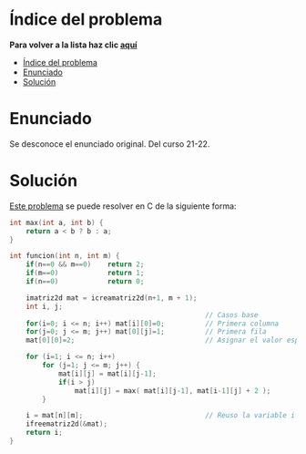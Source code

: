 # Índice del problema

**Para volver a la lista haz clic [aquí](./Index.md)**

<!-- TOC -->
* [Índice del problema](#índice-del-problema)
* [Enunciado](#enunciado)
* [Solución](#solución)
<!-- TOC -->

# Enunciado

Se desconoce el enunciado original. Del curso 21-22.

# Solución
[Este problema](#enunciado) se puede resolver en C de la siguiente forma:

```c
int max(int a, int b) {
    return a < b ? b : a;
}

int funcion(int n, int m) {
    if(n==0 && m==0)    return 2;
    if(m==0)            return 1;
    if(n==0)            return 0;

    imatriz2d mat = icreamatriz2d(n+1, m + 1);
    int i, j;
                                                // Casos base
    for(i=0; i <= n; i++) mat[i][0]=0;          // Primera columna
    for(j=0; j <= m; j++) mat[0][j]=1;          // Primera fila
    mat[0][0]=2;                                // Asignar el valor especial cuando m=0 y n=0

    for (i=1; i <= n; i++)
        for (j=1; j <= m; j++) {
            mat[i][j] = mat[i][j-1];
            if(i > j)
                mat[i][j] = max( mat[i][j-1], mat[i-1][j] + 2 );
        }

    i = mat[n][m];                              // Reuso la variable i
    ifreematriz2d(&mat);
    return i;
}
```

